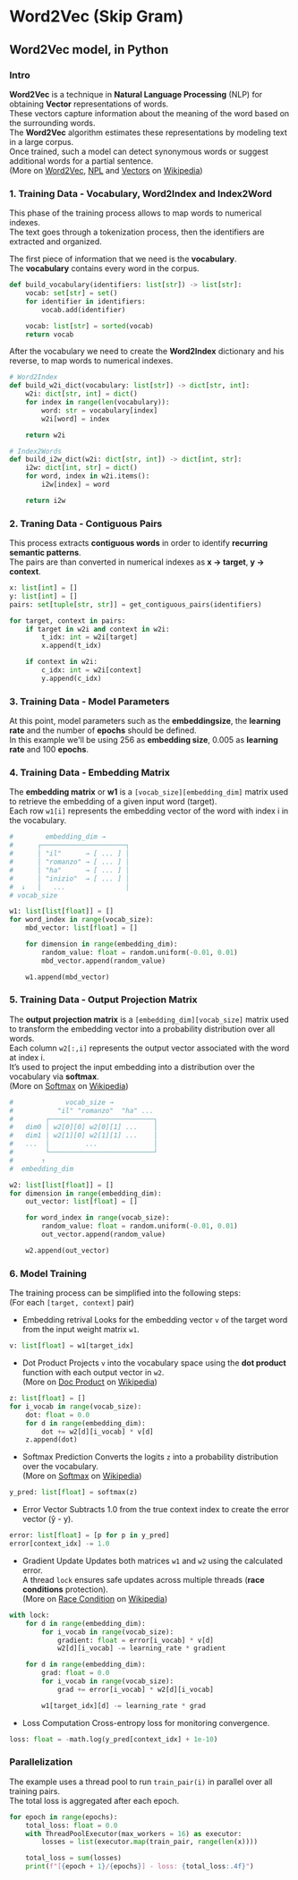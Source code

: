 # Word2Vec (Skip Gram)

## Word2Vec model, in Python

### Intro

**Word2Vec** is a technique in **Natural Language Processing** (NLP) for obtaining **Vector** representations of words.  
These vectors capture information about the meaning of the word based on the surrounding words.  
The **Word2Vec** algorithm estimates these representations by modeling text in a large corpus.  
Once trained, such a model can detect synonymous words or suggest additional words for a partial sentence.  
(More on [Word2Vec](https://en.wikipedia.org/wiki/Word2vec), [NPL](https://en.wikipedia.org/wiki/Natural_language_processing) and [Vectors](https://en.wikipedia.org/wiki/Vector_space) on [Wikipedia](https://en.wikipedia.org/))

### 1. Training Data - Vocabulary, Word2Index and Index2Word

This phase of the training process allows to map words to numerical indexes.  
The text goes through a tokenization process, then the identifiers are extracted and organized.

The first piece of information that we need is the **vocabulary**.  
The **vocabulary** contains every word in the corpus.

```python
def build_vocabulary(identifiers: list[str]) -> list[str]:
    vocab: set[str] = set()
    for identifier in identifiers:
        vocab.add(identifier)

    vocab: list[str] = sorted(vocab)
    return vocab
```

After the vocabulary we need to create the **Word2Index** dictionary and his reverse, to map words to numerical indexes.

```python
# Word2Index
def build_w2i_dict(vocabulary: list[str]) -> dict[str, int]:
    w2i: dict[str, int] = dict()
    for index in range(len(vocabulary)):
        word: str = vocabulary[index]
        w2i[word] = index

    return w2i

# Index2Words 
def build_i2w_dict(w2i: dict[str, int]) -> dict[int, str]:
    i2w: dict[int, str] = dict()
    for word, index in w2i.items():
        i2w[index] = word

    return i2w
```

### 2. Traning Data - Contiguous Pairs

This process extracts **contiguous words** in order to identify **recurring semantic patterns**.  
The pairs are than converted in numerical indexes as **x -> target**, **y -> context**.

```python
x: list[int] = []
y: list[int] = []
pairs: set[tuple[str, str]] = get_contiguous_pairs(identifiers)

for target, context in pairs:
    if target in w2i and context in w2i:
        t_idx: int = w2i[target]
        x.append(t_idx)

    if context in w2i:
        c_idx: int = w2i[context]
        y.append(c_idx)
```

### 3. Training Data - Model Parameters

At this point, model parameters such as the **embeddingsize**, the **learning rate** and the number of **epochs** should be defined.  
In this example we'll be using 256 as **embedding size**, 0.005 as **learning rate** and 100 **epochs**.

### 4. Training Data - Embedding Matrix

The **embedding matrix** or **w1** is a `[vocab_size][embedding_dim]` matrix used to retrieve the embedding of a given input word (target).  
Each row `w1[i]` represents the embedding vector of the word with index i in the vocabulary.

```python
#        embedding_dim →
#      ┌─────────────────────┐
#      │ "il"      → [ ... ] │
#      │ "romanzo" → [ ... ] │
#      │ "ha"      → [ ... ] │
#      │ "inizio"  → [ ... ] │
#  ↓   │   ...               │
# vocab_size

w1: list[list[float]] = []
for word_index in range(vocab_size):
    mbd_vector: list[float] = []

    for dimension in range(embedding_dim):
        random_value: float = random.uniform(-0.01, 0.01)
        mbd_vector.append(random_value)

    w1.append(mbd_vector)
```

### 5. Training Data - Output Projection Matrix

The **output projection matrix** is a `[embedding_dim][vocab_size]` matrix used to transform the embedding vector into a probability distribution over all words.  
Each column `w2[:,i]` represents the output vector associated with the word at index i.  
It’s used to project the input embedding into a distribution over the vocabulary via **softmax**.  
(More on [Softmax](https://en.wikipedia.org/wiki/Softmax_function) on [Wikipedia](https://en.wikipedia.org/))

```python
#             vocab_size →
#           "il" "romanzo"  "ha" ...
#        ┌──────────────────────────┐
#   dim0 │ w2[0][0] w2[0][1] ...    │
#   dim1 │ w2[1][0] w2[1][1] ...    │
#   ...  │         ...              │
#        └──────────────────────────┘
#       ↑
#  embedding_dim

w2: list[list[float]] = []
for dimension in range(embedding_dim):
    out_vector: list[float] = []

    for word_index in range(vocab_size):
        random_value: float = random.uniform(-0.01, 0.01)
        out_vector.append(random_value)

    w2.append(out_vector)
```

### 6. Model Training

The training process can be simplified into the following steps:  
(For each `[target, context]` pair)

- Embedding retrival
Looks for the embedding vector `v` of the target word from the input weight matrix `w1`.

```python
v: list[float] = w1[target_idx]
```

- Dot Product
Projects `v` into the vocabulary space using the **dot product** function with each output vector in `w2`.  
(More on [Doc Product](https://en.wikipedia.org/wiki/Dot_product) on [Wikipedia](https://en.wikipedia.org))

```python
z: list[float] = []
for i_vocab in range(vocab_size):
    dot: float = 0.0
    for d in range(embedding_dim):
        dot += w2[d][i_vocab] * v[d]
    z.append(dot)
```

- Softmax Prediction
Converts the logits `z` into a probability distribution over the vocabulary.  
(More on [Softmax](https://en.wikipedia.org/wiki/Softmax_function) on [Wikipedia](https://en.wikipedia.org))

```python
y_pred: list[float] = softmax(z)
```

- Error Vector
Subtracts 1.0 from the true context index to create the error vector (ŷ - y).

```python
error: list[float] = [p for p in y_pred]
error[context_idx] -= 1.0
```

- Gradient Update
Updates both matrices `w1` and `w2` using the calculated error.  
A thread `lock` ensures safe updates across multiple threads (**race conditions** protection).  
(More on [Race Condition](https://en.wikipedia.org/wiki/Race_condition) on [Wikipedia](https://en.wikipedia.org))

```python
with lock:
    for d in range(embedding_dim):
        for i_vocab in range(vocab_size):
            gradient: float = error[i_vocab] * v[d]
            w2[d][i_vocab] -= learning_rate * gradient

    for d in range(embedding_dim):
        grad: float = 0.0
        for i_vocab in range(vocab_size):
            grad += error[i_vocab] * w2[d][i_vocab]

        w1[target_idx][d] -= learning_rate * grad
```

- Loss Computation
Cross-entropy loss for monitoring convergence.

```python
loss: float = -math.log(y_pred[context_idx] + 1e-10)
```

### Parallelization

The example uses a thread pool to run `train_pair(i)` in parallel over all training pairs.  
The total loss is aggregated after each epoch.

```python
for epoch in range(epochs):
    total_loss: float = 0.0
    with ThreadPoolExecutor(max_workers = 16) as executor:
        losses = list(executor.map(train_pair, range(len(x))))

    total_loss = sum(losses)
    print(f"[{epoch + 1}/{epochs}] - loss: {total_loss:.4f}")
```

